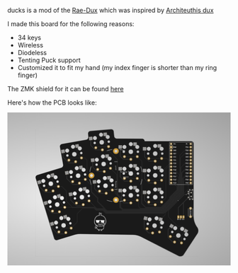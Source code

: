 ducks is a mod of the [Rae-Dux](https://github.com/andrewjrae/rae-dux) which was inspired by [Architeuthis dux](https://github.com/tapioki/cephalopoda/tree/main/Architeuthis%20dux)

I made this board for the following reasons:

- 34 keys
- Wireless
- Diodeless
- Tenting Puck support
- Customized it to fit my hand (my index finger is shorter than my ring finger)

The ZMK shield for it can be found [here](https://github.com/AlaaSaadAbdo/zmk-config/tree/master/config/boards/shields/ducks) 

Here's how the PCB looks like:

[![keeb](images/pcb.png)](pcb/Standard) 

